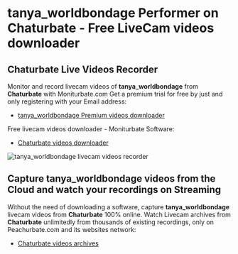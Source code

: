 # tanya_worldbondage Performer on Chaturbate - Free LiveCam videos downloader

## Chaturbate Live Videos Recorder

Monitor and record livecam videos of **tanya_worldbondage** from **Chaturbate** with Moniturbate.com
Get a premium trial for free by just and only registering with your Email address:
* [tanya_worldbondage Premium videos downloader](https://moniturbate.com/request-demo-licence-key.html)

Free livecam videos downloader - Moniturbate Software:
* [Chaturbate videos downloader](https://moniturbate.com/moniturbate-download-software.html)

![tanya_worldbondage livecam videos recorder](https://peachurnet.com/templates/moniturbate-software.png)


## Capture tanya_worldbondage videos from the Cloud and watch your recordings on Streaming

Without the need of downloading a software, capture **tanya_worldbondage** livecam videos from **Chaturbate** 100% online.
Watch Livecam archives from **Chaturbate** unlimitedly from thousands of existing recordings, only on Peachurbate.com and its websites network:
* [Chaturbate videos archives](https://peachurnet.com/)